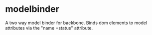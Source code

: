 modelbinder
===========

A two way model binder for backbone. Binds dom elements to model attributes via the "name =status" attribute.
